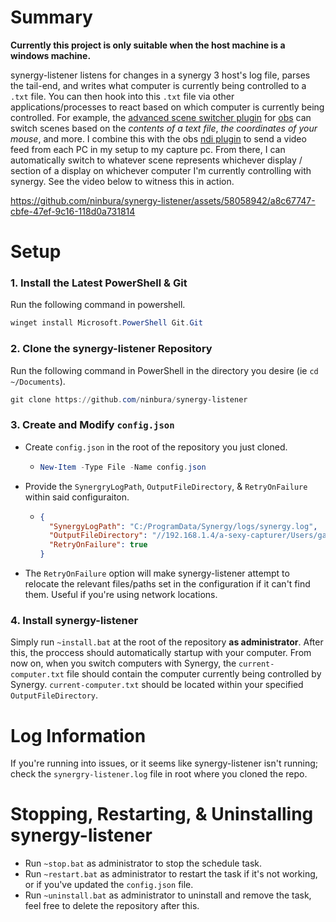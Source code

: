 # Summary
**Currently this project is only suitable when the host machine is a windows machine.** 

synergy-listener listens for changes in a synergy 3 host's log file, parses the tail-end, and writes what computer is currently being controlled to a `.txt` file. You can then hook into this `.txt` file via other applications/processes to react based on which computer is currently being controlled. For example, the [advanced scene switcher plugin](https://github.com/WarmUpTill/SceneSwitcher) for [obs](https://obsproject.com/) can switch scenes based on the *contents of a text file*, *the coordinates of your mouse*, and more. I combine this with the obs [ndi plugin](https://github.com/obs-ndi/obs-ndi) to send a video feed from each PC in my setup to my capture pc. From there, I can automatically switch to whatever scene represents whichever display / section of a display on whichever computer I'm currently controlling with synergy. See the video below to witness this in action.

https://github.com/ninbura/synergy-listener/assets/58058942/a8c67747-cbfe-47ef-9c16-118d0a731814

# Setup

### 1. Install the Latest PowerShell & Git
Run the following command in powershell.
```powershell
winget install Microsoft.PowerShell Git.Git
```

### 2. Clone the synergy-listener Repository
Run the following command in PowerShell in the directory you desire (ie `cd ~/Documents`).
```PowerShell
git clone https://github.com/ninbura/synergy-listener
```

### 3. Create and Modify `config.json`
- Create `config.json` in the root of the repository you just cloned.
  - ```PowerShell
    New-Item -Type File -Name config.json
    ```
- Provide the `SynergryLogPath`, `OutputFileDirectory`, & `RetryOnFailure` within said configuraiton.
  - ```json
    {
      "SynergyLogPath": "C:/ProgramData/Synergy/logs/synergy.log",
      "OutputFileDirectory": "//192.168.1.4/a-sexy-capturer/Users/gabri/Documents",
      "RetryOnFailure": true
    }
    ```
- The `RetryOnFailure` option will make synergy-listener attempt to relocate the relevant files/paths set in the configuration if it can't find them. Useful if you're using network locations.

### 4. Install synergy-listener
Simply run `~install.bat` at the root of the repository **as administrator**. After this, the proccess should automatically startup with your computer. From now on, when you switch computers with Synergy, the `current-computer.txt` file should contain the computer currently being controlled by Synergy. `current-computer.txt` should be located within your specified `OutputFileDirectory`.

# Log Information
If you're running into issues, or it seems like synergy-listener isn't running; check the `synergry-listener.log` file in root where you cloned the repo.

# Stopping, Restarting, & Uninstalling synergy-listener
- Run `~stop.bat` as administrator to stop the schedule task.
- Run `~restart.bat` as administrator to restart the task if it's not working, or if you've updated the `config.json` file.
- Run `~uninstall.bat` as administrator to uninstall and remove the task, feel free to delete the repository after this.
